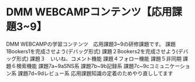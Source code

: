 # DMM WEBCAMPコンテンツ【応用課題3~9】
DMM WEBCAMPの学習コンテンツ　応用課題3~9の研修課題です。
課題1Bookers1を完成させよう(デバッグ形式)
課題２Bookers2を完成させよう(デバッグ形式)
課題３　いいね、コメント機能
課題４フォロー機能
課題５非同期
課題６検索機能
課題7a~9aSNS系
課題7b~9b記録系
課題7c~9cコミュニケーション系
課題7d~9dレビュー系
応用課題知識の定着のためやり直ししてます
